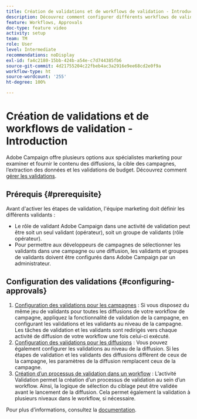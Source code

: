 ```yaml
---
title: Création de validations et de workflows de validation - Introduction
description: Découvrez comment configurer différents workflows de validation.
feature: Workflows, Approvals
doc-type: feature video
activity: setup
team: TM
role: User
level: Intermediate
recommendations: noDisplay
exl-id: fa4c2180-15bb-424b-a54e-c7d744385fb6
source-git-commit: 4d21755204c22fbeb4ac3a2916e9ee68cd2e0f9a
workflow-type: ht
source-wordcount: '255'
ht-degree: 100%

---
```


# Création de validations et de workflows de validation - Introduction

Adobe Campaign offre plusieurs options aux spécialistes marketing pour examiner et fournir le contenu des diffusions, la cible des campagnes, l’extraction des données et les validations de budget. Découvrez comment [gérer les validations](/help/process-management/create-approvals-and-validation-workflows/manage-approvals.md).

## Prérequis {#prerequisite}

Avant d&#39;activer les étapes de validation, l&#39;équipe marketing doit définir les différents validants :

* Le rôle de validant Adobe Campaign dans une activité de validation peut être soit un seul validant (opérateur), soit un groupe de validants (rôle opérateur).
* Pour permettre aux développeurs de campagnes de sélectionner les validants dans une campagne ou une diffusion, les validants et groupes de validants doivent être configurés dans Adobe Campaign par un administrateur.

## Configuration des validations {#configuring-approvals}

1. [Configuration des validations pour les campagnes](/help/process-management/create-approvals-and-validation-workflows/configure-approvals-for-campaigns.md) :
Si vous disposez du même jeu de validants pour toutes les diffusions de votre workflow de campagne, appliquez la fonctionnalité de validation de la campagne, en configurant les validations et les validants au niveau de la campagne. Les tâches de validation et les validants sont redirigés vers chaque activité de diffusion de votre workflow une fois celui-ci exécuté.
2. [Configuration des validations pour les diffusions](/help/process-management/create-approvals-and-validation-workflows/configure-approvals-for-deliveries.md) :
Vous pouvez également configurer les validations au niveau de la diffusion. Si les étapes de validation et les validants des diffusions diffèrent de ceux de la campagne, les paramètres de la diffusion remplacent ceux de la campagne.
3. [Création d’un processus de validation dans un workflow](/help/process-management/create-approvals-and-validation-workflows/create-approval-process-in-a-workflow.md) :
L’activité Validation permet la création d’un processus de validation au sein d’un workflow. Ainsi, la logique de sélection du ciblage peut être validée avant le lancement de la diffusion. Cela permet également la validation à plusieurs niveaux dans le workflow, si nécessaire.

Pour plus d’informations, consultez la [documentation](https://experienceleague.adobe.com/docs/campaign-classic/using/automating-with-workflows/flow-control-activities/approval.html?lang=fr).
